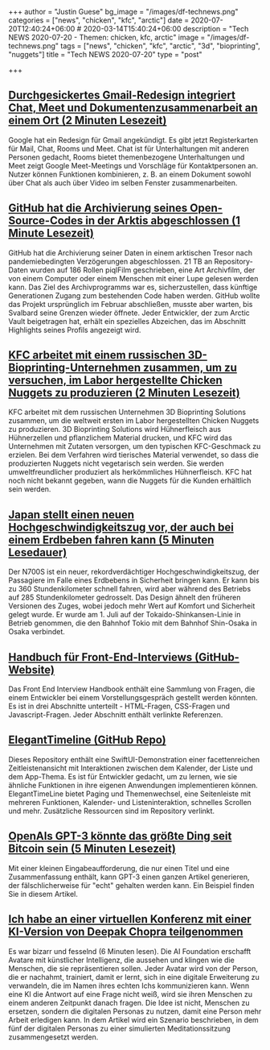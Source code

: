 +++
author = "Justin Guese"
bg_image = "/images/df-technews.png"
categories = ["news", "chicken", "kfc", "arctic"]
date = 2020-07-20T12:40:24+06:00 # 2020-03-14T15:40:24+06:00
description = "Tech NEWS 2020-07-20 - Themen: chicken, kfc, arctic"
image = "/images/df-technews.png"
tags = ["news", "chicken", "kfc", "arctic", "3d", "bioprinting", "nuggets"]
title = "Tech NEWS 2020-07-20"
type = "post"

+++

## [Durchgesickertes Gmail-Redesign integriert Chat, Meet und Dokumentenzusammenarbeit an einem Ort (2 Minuten Lesezeit)](https://www.theverge.com/2020/7/15/21325646/google-gmail-redesign-leak-integrates-chat-meet-document-collaboration/1/010001736bb5c95b-85ee8b11-f6e7-4c70-9052-1b2ae6265ae8-000000/fNUpYT52gYGtGylN93Qe6RMZ2FCnhxrRmb1riWVOBkI=150)

 Google hat ein Redesign für Gmail angekündigt. Es gibt jetzt Registerkarten für Mail, Chat, Rooms und Meet. Chat ist für Unterhaltungen mit anderen Personen gedacht, Rooms bietet themenbezogene Unterhaltungen und Meet zeigt Google Meet-Meetings und Vorschläge für Kontaktpersonen an. Nutzer können Funktionen kombinieren, z. B. an einem Dokument sowohl über Chat als auch über Video im selben Fenster zusammenarbeiten.

## [GitHub hat die Archivierung seines Open-Source-Codes in der Arktis abgeschlossen (1 Minute Lesezeit)](https://www.engadget.com/github-arctic-vault-success-020240808.html/1/010001736bb5c95b-85ee8b11-f6e7-4c70-9052-1b2ae6265ae8-000000/uKIxgiJIvTyXa9DZo6wpvZ_XdsHBb8dfGWpESA2kGUQ=150)

 GitHub hat die Archivierung seiner Daten in einem arktischen Tresor nach pandemiebedingten Verzögerungen abgeschlossen. 21 TB an Repository-Daten wurden auf 186 Rollen piqlFilm geschrieben, eine Art Archivfilm, der von einem Computer oder einem Menschen mit einer Lupe gelesen werden kann. Das Ziel des Archivprogramms war es, sicherzustellen, dass künftige Generationen Zugang zum bestehenden Code haben werden. GitHub wollte das Projekt ursprünglich im Februar abschließen, musste aber warten, bis Svalbard seine Grenzen wieder öffnete. Jeder Entwickler, der zum Arctic Vault beigetragen hat, erhält ein spezielles Abzeichen, das im Abschnitt Highlights seines Profils angezeigt wird.

## [KFC arbeitet mit einem russischen 3D-Bioprinting-Unternehmen zusammen, um zu versuchen, im Labor hergestellte Chicken Nuggets zu produzieren (2 Minuten Lesezeit)](https://www.theverge.com/2020/7/18/21329453/kfc-russia-bioprinting-lab-chicken-nuggets-sustainable/1/010001736bb5c95b-85ee8b11-f6e7-4c70-9052-1b2ae6265ae8-000000/OZqJo8JiAFTW6mBj2tJ5QRKpYtGZFF8_3RUNRr7cQtw=150)

 KFC arbeitet mit dem russischen Unternehmen 3D Bioprinting Solutions zusammen, um die weltweit ersten im Labor hergestellten Chicken Nuggets zu produzieren. 3D Bioprinting Solutions wird Hühnerfleisch aus Hühnerzellen und pflanzlichem Material drucken, und KFC wird das Unternehmen mit Zutaten versorgen, um den typischen KFC-Geschmack zu erzielen. Bei dem Verfahren wird tierisches Material verwendet, so dass die produzierten Nuggets nicht vegetarisch sein werden. Sie werden umweltfreundlicher produziert als herkömmliches Hühnerfleisch. KFC hat noch nicht bekannt gegeben, wann die Nuggets für die Kunden erhältlich sein werden.

## [Japan stellt einen neuen Hochgeschwindigkeitszug vor, der auch bei einem Erdbeben fahren kann (5 Minuten Lesedauer)](https://www.cnn.com/travel/article/japan-new-shinkansen-model-n700s/index.html/1/010001736bb5c95b-85ee8b11-f6e7-4c70-9052-1b2ae6265ae8-000000/S_BcuVoP5ZUJUZQ0z5FkdAl0q0h3MbTuaGGCGS4w9_8=150)

 Der N700S ist ein neuer, rekordverdächtiger Hochgeschwindigkeitszug, der Passagiere im Falle eines Erdbebens in Sicherheit bringen kann. Er kann bis zu 360 Stundenkilometer schnell fahren, wird aber während des Betriebs auf 285 Stundenkilometer gedrosselt. Das Design ähnelt den früheren Versionen des Zuges, wobei jedoch mehr Wert auf Komfort und Sicherheit gelegt wurde. Er wurde am 1. Juli auf der Tokaido-Shinkansen-Linie in Betrieb genommen, die den Bahnhof Tokio mit dem Bahnhof Shin-Osaka in Osaka verbindet.

## [Handbuch für Front-End-Interviews (GitHub-Website)](https://yangshun.github.io/front-end-interview-handbook//1/010001736bb5c95b-85ee8b11-f6e7-4c70-9052-1b2ae6265ae8-000000/XsL4L66oFjDjjZWlP_Aa56D3b5ucUVs6S-LPVGL1Ydk=150)

 Das Front End Interview Handbook enthält eine Sammlung von Fragen, die einem Entwickler bei einem Vorstellungsgespräch gestellt werden könnten. Es ist in drei Abschnitte unterteilt - HTML-Fragen, CSS-Fragen und Javascript-Fragen. Jeder Abschnitt enthält verlinkte Referenzen.

## [ElegantTimeline (GitHub Repo)](https://github.com/ThasianX/ElegantTimeline-SwiftUI/1/010001736bb5c95b-85ee8b11-f6e7-4c70-9052-1b2ae6265ae8-000000/hbka89KvCK6WCpg-GMh3K6qrEuSHOrzk6BI7VETynUs=150)

 Dieses Repository enthält eine SwiftUI-Demonstration einer facettenreichen Zeitleistenansicht mit Interaktionen zwischen dem Kalender, der Liste und dem App-Thema. Es ist für Entwickler gedacht, um zu lernen, wie sie ähnliche Funktionen in ihre eigenen Anwendungen implementieren können. ElegantTimeLine bietet Paging und Themenwechsel, eine Seitenleiste mit mehreren Funktionen, Kalender- und Listeninteraktion, schnelles Scrollen und mehr. Zusätzliche Ressourcen sind im Repository verlinkt.

## [OpenAIs GPT-3 könnte das größte Ding seit Bitcoin sein (5 Minuten Lesezeit)](https://maraoz.com/2020/07/18/openai-gpt3//1/010001736bb5c95b-85ee8b11-f6e7-4c70-9052-1b2ae6265ae8-000000/Q_evf-j2Bj17orLQ6QZ2mW7FQ4wsvBaPCLzxpaa9YHI=150)

 Mit einer kleinen Eingabeaufforderung, die nur einen Titel und eine Zusammenfassung enthält, kann GPT-3 einen ganzen Artikel generieren, der fälschlicherweise für "echt" gehalten werden kann. Ein Beispiel finden Sie in diesem Artikel.

## [Ich habe an einer virtuellen Konferenz mit einer KI-Version von Deepak Chopra teilgenommen](https://www.cnn.com/2020/07/18/tech/artificial-intelligence-deepak-chopra-virtual-conference/index.html/1/010001736bb5c95b-85ee8b11-f6e7-4c70-9052-1b2ae6265ae8-000000/MbSsGILRlSg9kPDIjCnaJdxCYaRqxz3UBlNnJJror4c=150)

 Es war bizarr und fesselnd (6 Minuten lesen). Die AI Foundation erschafft Avatare mit künstlicher Intelligenz, die aussehen und klingen wie die Menschen, die sie repräsentieren sollen. Jeder Avatar wird von der Person, die er nachahmt, trainiert, damit er lernt, sich in eine digitale Erweiterung zu verwandeln, die im Namen ihres echten Ichs kommunizieren kann. Wenn eine KI die Antwort auf eine Frage nicht weiß, wird sie ihren Menschen zu einem anderen Zeitpunkt danach fragen. Die Idee ist nicht, Menschen zu ersetzen, sondern die digitalen Personas zu nutzen, damit eine Person mehr Arbeit erledigen kann. In dem Artikel wird ein Szenario beschrieben, in dem fünf der digitalen Personas zu einer simulierten Meditationssitzung zusammengesetzt werden.

